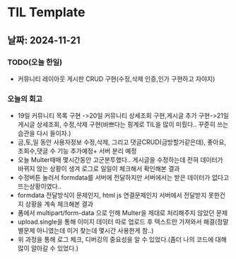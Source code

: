 # TIL Template

## 날짜: 2024-11-21

### TODO(오늘 한일)
- 커뮤니티 레이아웃 게시판 CRUD 구현(수정,삭제 인증,인가 구현하고 자야지)

### 오늘의 회고
- 19일 커뮤니티 목록 구현 ->20일 커뮤니티 상세조회 구현,게시글 추가 구현->21일 게시글 상세조회, 수정,삭제 구현(바쁘다는 핑계로 TIL을 많이 미뤘다.. 꾸준히 쓰는 습관을 다시 들이자.)
- 금,토,일 동안 사용자정보 수정,삭제,  그리고 댓글CRUD(금방할거같은데), 좋아요,조회수,댓글 수 기능 추가예정+ 서버 분리 예정
- 오늘 Multer때매 몇시간동안 고군분투했다.. 게시글을 수정하는데 전혀 데이터가 바뀌지 않는 상황이 생겨 로그로 일일이 체크해서 확인해본 결과 
- 수정버튼 눌러서 formdata를 서버에 전달하지만 서버에서는 받은 데이터가 없다고 뜨는상황이였다..
- formdata 전달방식이 문제인지, html js 연결문제인지 서버에서 전달받지 못한건지 상황을 계속 체크해본 결과
- 폼에서 multipart/form-data 으로 인해 Multer을 제대로 처리해주지 않았던 문제
- upload.single을 통해 이미지 데이터 따로 업로드 후 텍스트만 가져와서 해결(정말 별문제 아니였는데 이거 찾는데 몇시간 사용한게 참..)
- 위 과정을 통해 로그 체크, 디버깅의 중요성을 알 수 있었다.(좀더 나의 코드에 대해 많이 알아갈 수 있었다.)